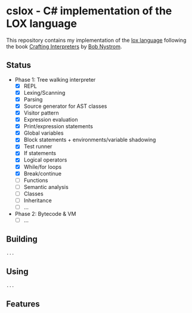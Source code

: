 # cslox - C# implementation of the LOX language

This repository contains my implementation of the [lox language] following the book [Crafting Interpreters] by [Bob Nystrom].

[Crafting Interpreters]: https://craftinginterpreters.com
[lox language]: https://craftinginterpreters.com/the-lox-language.html
[Bob Nystrom]: https://github.com/munificent


## Status

- Phase 1: Tree walking interpreter
    - [x] REPL
    - [x] Lexing/Scanning
    - [x] Parsing
    - [x] Source generator for AST classes
    - [x] Visitor pattern
    - [x] Expression evaluation
    - [x] Print/expression statements
    - [x] Global variables
    - [x] Block statements + environments/variable shadowing
    - [x] Test runner
    - [x] If statements
    - [x] Logical operators
    - [x] While/for loops
    - [x] Break/continue
    - [ ] Functions
    - [ ] Semantic analysis
    - [ ] Classes
    - [ ] Inheritance
    - [ ] ...
- Phase 2: Bytecode & VM
    - [ ] ...

## Building

```bash
...
```

## Using

```bash
...
```

## Features

